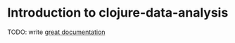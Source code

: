 # Introduction to clojure-data-analysis

TODO: write [great documentation](http://jacobian.org/writing/great-documentation/what-to-write/)

